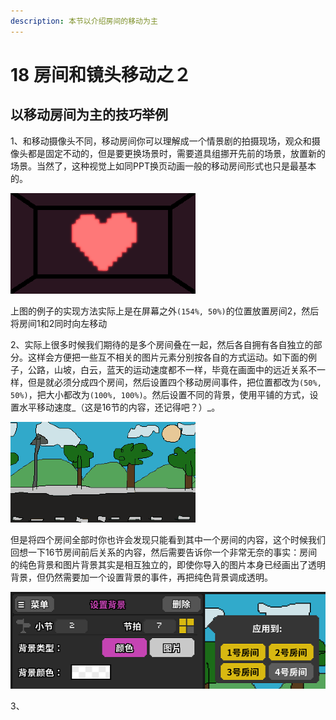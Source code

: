 ```yaml
---
description: 本节以介绍房间的移动为主
---
```


# 18 房间和镜头移动之２

## 以移动房间为主的技巧举例

1、和移动摄像头不同，移动房间你可以理解成一个情景剧的拍摄现场，观众和摄像头都是固定不动的，但是要更换场景时，需要道具组挪开先前的场景，放置新的场景。当然了，这种视觉上如同PPT换页动画一般的移动房间形式也只是最基本的。

![&#x6C34;&#x5E73;&#x79FB;&#x52A8;&#x5207;&#x6362;&#x623F;&#x95F4;](.gitbook/assets/18-1.gif)

上图的例子的实现方法实际上是在屏幕之外`(154%, 50%)`的位置放置房间2，然后将房间1和2同时向左移动

2、实际上很多时候我们期待的是多个房间叠在一起，然后各自拥有各自独立的部分。这样会方便把一些互不相关的图片元素分别按各自的方式运动。如下面的例子，公路，山坡，白云，蓝天的运动速度都不一样，毕竟在画面中的远近关系不一样，但是就必须分成四个房间，然后设置四个移动房间事件，把位置都改为`(50%, 50%)`，把大小都改为`(100%, 100%)`。然后设置不同的背景，使用平铺的方式，设置水平移动速度_（这是16节的内容，还记得吧？）_。

![&#x516C;&#x8DEF;](.gitbook/assets/18-2.gif)

但是将四个房间全部时你也许会发现只能看到其中一个房间的内容，这个时候我们回想一下16节房间前后关系的内容，然后需要告诉你一个非常无奈的事实：房间的纯色背景和图片背景其实是相互独立的，即使你导入的图片本身已经画出了透明背景，但仍然需要加一个设置背景的事件，再把纯色背景调成透明。

![](.gitbook/assets/18-3.png)

3、

